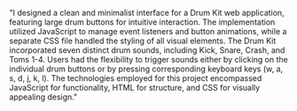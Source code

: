 "I designed a clean and minimalist interface for a Drum Kit web application, featuring large drum buttons for intuitive interaction. The implementation utilized JavaScript to manage event listeners and button animations, while a separate CSS file handled the styling of all visual elements. The Drum Kit incorporated seven distinct drum sounds, including Kick, Snare, Crash, and Toms 1-4. Users had the flexibility to trigger sounds either by clicking on the individual drum buttons or by pressing corresponding keyboard keys (w, a, s, d, j, k, l). The technologies employed for this project encompassed JavaScript for functionality, HTML for structure, and CSS for visually appealing design." 

